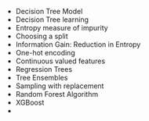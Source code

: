
- Decision Tree Model
- Decision Tree learning
- Entropy measure of impurity
- Choosing a split
- Information Gain: Reduction in Entropy
- One-hot encoding
- Continuous valued features
- Regression Trees
- Tree Ensembles
- Sampling with replacement
- Random Forest Algorithm
- XGBoost
- 